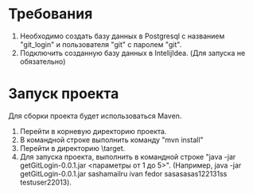 Требования
===================== 
1) Необходимо создать базу данных в Postgresql с названием "git_login" и пользователя "git" c паролем "git".
2) Подключить созданную базу данных в IntelijIdea. (Для запуска не обязательно) 

Запуск проекта
======================
Для сборки проекта будет использоваться Maven.
1) Перейти в корневую директорию проекта.
2) В командной строке выполнить команду "mvn install"
3) Перейти в директорию \target.
4) Для запуска проекта, выполнить в командной строке "java -jar getGitLogin-0.0.1.jar <параметры от 1 до 5>". (Например, 
java -jar getGitLogin-0.0.1.jar sashamailru ivan fedor sasasasas122131ss testuser22013).
